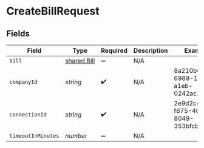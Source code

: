 # CreateBillRequest


## Fields

| Field                                      | Type                                       | Required                                   | Description                                | Example                                    |
| ------------------------------------------ | ------------------------------------------ | ------------------------------------------ | ------------------------------------------ | ------------------------------------------ |
| `bill`                                     | [shared.Bill](../../models/shared/bill.md) | :heavy_minus_sign:                         | N/A                                        |                                            |
| `companyId`                                | *string*                                   | :heavy_check_mark:                         | N/A                                        | 8a210b68-6988-11ed-a1eb-0242ac120002       |
| `connectionId`                             | *string*                                   | :heavy_check_mark:                         | N/A                                        | 2e9d2c44-f675-40ba-8049-353bfcb5e171       |
| `timeoutInMinutes`                         | *number*                                   | :heavy_minus_sign:                         | N/A                                        |                                            |